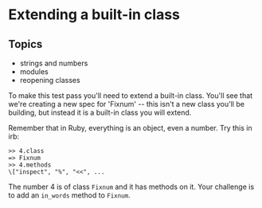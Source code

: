 # Extending a built-in class

## Topics

* strings and numbers
* modules
* reopening classes

To make this test pass you'll need to extend a built-in
class. You'll see that we're creating a new spec for 'Fixnum' --
this isn't a new class you'll be building, but instead it is a
built-in class you will extend.

Remember that in Ruby, everything is an object, even a number.  Try
this in irb:

    >> 4.class
    => Fixnum
    >> 4.methods
    \["inspect", "%", "<<", ...

The number 4 is of class `Fixnum` and it has methods on it.  Your
challenge is to add an `in_words` method to `Fixnum`.
